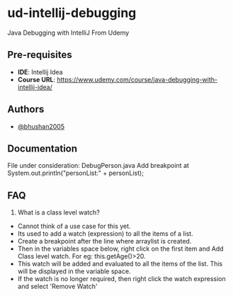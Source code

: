 # ud-intellij-debugging
Java Debugging with IntelliJ From Udemy
## Pre-requisites

- **IDE**: Intellij Idea
- **Course URL**: https://www.udemy.com/course/java-debugging-with-intellij-idea/


## Authors

- [@bhushan2005](https://www.github.com/bhushan2005)


## Documentation

File under consideration: DebugPerson.java
Add breakpoint at System.out.println("personList:" + personList);



## FAQ

1. What is a class level watch?
- Cannot think of a use case for this yet.
- Its used to add a watch (expression) to all the items of a list.
- Create a breakpoint after the line where arraylist is created.
- Then in the variables space below, right click on the first item and Add Class level watch. For
eg: this.getAge()>20.
- This watch will be added and evaluated to all the items of the list. This will be displayed in the variable space.
- If the watch is no longer required, then right click the watch expression and select 'Remove Watch'